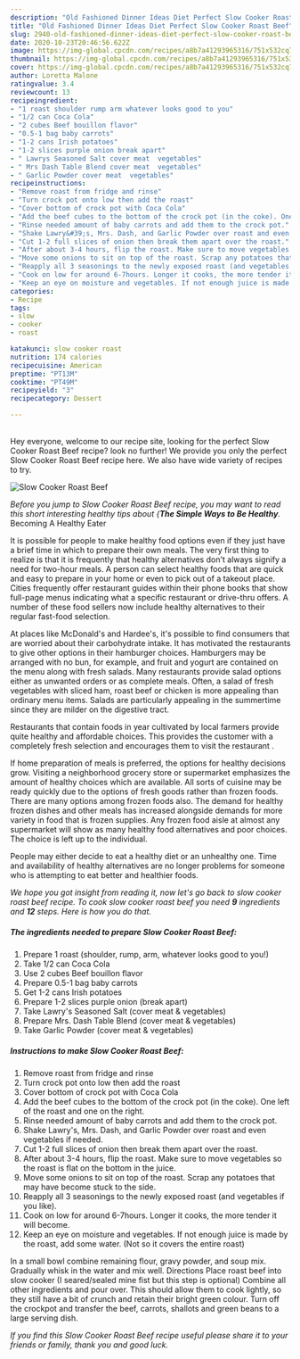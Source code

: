 ```yaml
---
description: "Old Fashioned Dinner Ideas Diet Perfect Slow Cooker Roast Beef"
title: "Old Fashioned Dinner Ideas Diet Perfect Slow Cooker Roast Beef"
slug: 2940-old-fashioned-dinner-ideas-diet-perfect-slow-cooker-roast-beef
date: 2020-10-23T20:46:56.622Z
image: https://img-global.cpcdn.com/recipes/a8b7a41293965316/751x532cq70/slow-cooker-roast-beef-recipe-main-photo.jpg
thumbnail: https://img-global.cpcdn.com/recipes/a8b7a41293965316/751x532cq70/slow-cooker-roast-beef-recipe-main-photo.jpg
cover: https://img-global.cpcdn.com/recipes/a8b7a41293965316/751x532cq70/slow-cooker-roast-beef-recipe-main-photo.jpg
author: Loretta Malone
ratingvalue: 3.4
reviewcount: 13
recipeingredient:
- "1 roast shoulder rump arm whatever looks good to you"
- "1/2 can Coca Cola"
- "2 cubes Beef bouillon flavor"
- "0.5-1 bag baby carrots"
- "1-2 cans Irish potatoes"
- "1-2 slices purple onion break apart"
- " Lawrys Seasoned Salt cover meat  vegetables"
- " Mrs Dash Table Blend cover meat  vegetables"
- " Garlic Powder cover meat  vegetables"
recipeinstructions:
- "Remove roast from fridge and rinse"
- "Turn crock pot onto low then add the roast"
- "Cover bottom of crock pot with Coca Cola"
- "Add the beef cubes to the bottom of the crock pot (in the coke). One left of the roast and one on the right."
- "Rinse needed amount of baby carrots and add them to the crock pot."
- "Shake Lawry&#39;s, Mrs. Dash, and Garlic Powder over roast and even vegetables if needed."
- "Cut 1-2 full slices of onion then break them apart over the roast."
- "After about 3-4 hours, flip the roast. Make sure to move vegetables so the roast is flat on the bottom in the juice."
- "Move some onions to sit on top of the roast. Scrap any potatoes that may have become stuck to the side."
- "Reapply all 3 seasonings to the newly exposed roast (and vegetables if you like)."
- "Cook on low for around 6-7hours. Longer it cooks, the more tender it will become."
- "Keep an eye on moisture and vegetables. If not enough juice is made by the roast, add some water. (Not so it covers the entire roast)"
categories:
- Recipe
tags:
- slow
- cooker
- roast

katakunci: slow cooker roast 
nutrition: 174 calories
recipecuisine: American
preptime: "PT13M"
cooktime: "PT49M"
recipeyield: "3"
recipecategory: Dessert

---
```

<br>
Hey everyone, welcome to our recipe site, looking for the perfect Slow Cooker Roast Beef recipe? look no further! We provide you only the perfect Slow Cooker Roast Beef recipe here. We also have wide variety of recipes to try.
<br>


![Slow Cooker Roast Beef](https://img-global.cpcdn.com/recipes/a8b7a41293965316/751x532cq70/slow-cooker-roast-beef-recipe-main-photo.jpg)

<i>Before you jump to Slow Cooker Roast Beef recipe, you may want to read this short interesting healthy tips about {<strong>The Simple Ways to Be Healthy</strong>.</i>
Becoming A Healthy Eater

It is possible for people to make healthy food options even if they just have a brief time in which to prepare their own meals. The very first thing to realize is that it is frequently that healthy alternatives don't always signify a need for two-hour meals. A person can select healthy foods that are quick and easy to prepare in your home or even to pick out of a takeout place. Cities frequently offer restaurant guides within their phone books that show full-page menus indicating what a specific restaurant or drive-thru offers. A number of these food sellers now include healthy alternatives to their regular fast-food selection.

At places like McDonald's and Hardee's, it's possible to find consumers that are worried about their carbohydrate intake.  It has motivated the restaurants to give other options in their hamburger choices. Hamburgers may be arranged with no bun, for example, and fruit and yogurt are contained on the menu along with fresh salads. Many restaurants provide salad options either as unwanted orders or as complete meals. Often, a salad of fresh vegetables with sliced ham, roast beef or chicken is more appealing than ordinary menu items.  Salads are particularly appealing in the summertime since they are milder on the digestive tract.

Restaurants that contain foods in year cultivated by local farmers provide quite healthy and affordable choices.  This provides the customer with a completely fresh selection and encourages them to visit the restaurant .

If home preparation of meals is preferred, the options for healthy decisions grow. Visiting a neighborhood grocery store or supermarket emphasizes the amount of healthy choices which are available.  All sorts of cuisine may be ready quickly due to the options of fresh goods rather than frozen foods. There are many options among frozen foods also. The demand for healthy frozen dishes and other meals has increased alongside demands for more variety in food that is frozen supplies. Any frozen food aisle at almost any supermarket will show as many healthy food alternatives and poor choices. The choice is left up to the individual.

People may either decide to eat a healthy diet or an unhealthy one. Time and availability of healthy alternatives are no longer problems for someone who is attempting to eat better and healthier foods.


<i>We hope you got insight from reading it, now let's go back to slow cooker roast beef recipe. To cook slow cooker roast beef you need <strong>9</strong> ingredients and <strong>12</strong> steps. Here is how you do that.
</i>

##### The ingredients needed to prepare Slow Cooker Roast Beef:

1. Prepare 1 roast (shoulder, rump, arm, whatever looks good to you!)
1. Take 1/2 can Coca Cola
1. Use 2 cubes Beef bouillon flavor
1. Prepare 0.5-1 bag baby carrots
1. Get 1-2 cans Irish potatoes
1. Prepare 1-2 slices purple onion (break apart)
1. Take  Lawry&#39;s Seasoned Salt (cover meat &amp; vegetables)
1. Prepare  Mrs. Dash Table Blend (cover meat &amp; vegetables)
1. Take  Garlic Powder (cover meat &amp; vegetables)


##### Instructions to make Slow Cooker Roast Beef:

1. Remove roast from fridge and rinse
1. Turn crock pot onto low then add the roast
1. Cover bottom of crock pot with Coca Cola
1. Add the beef cubes to the bottom of the crock pot (in the coke). One left of the roast and one on the right.
1. Rinse needed amount of baby carrots and add them to the crock pot.
1. Shake Lawry&#39;s, Mrs. Dash, and Garlic Powder over roast and even vegetables if needed.
1. Cut 1-2 full slices of onion then break them apart over the roast.
1. After about 3-4 hours, flip the roast. Make sure to move vegetables so the roast is flat on the bottom in the juice.
1. Move some onions to sit on top of the roast. Scrap any potatoes that may have become stuck to the side.
1. Reapply all 3 seasonings to the newly exposed roast (and vegetables if you like).
1. Cook on low for around 6-7hours. Longer it cooks, the more tender it will become.
1. Keep an eye on moisture and vegetables. If not enough juice is made by the roast, add some water. (Not so it covers the entire roast)


In a small bowl combine remaining flour, gravy powder, and soup mix. Gradually whisk in the water and mix well. Directions Place roast beef into slow cooker (I seared/sealed mine fist but this step is optional) Combine all other ingredients and pour over. This should allow them to cook lightly, so they still have a bit of crunch and retain their bright green colour. Turn off the crockpot and transfer the beef, carrots, shallots and green beans to a large serving dish. 

<i>If you find this Slow Cooker Roast Beef recipe useful please share it to your friends or family, thank you and good luck.</i>
